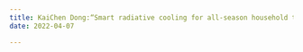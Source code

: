 ```yaml
---
title: KaiChen Dong:“Smart radiative cooling for all-season household thermal regulation”, MSE Seminar at U.C. Berkeley
date: 2022-04-07

---
```


<!--more-->